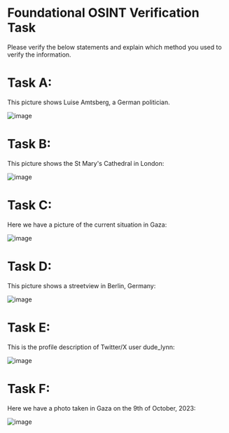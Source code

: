 # Foundational OSINT Verification Task

Please verify the below statements and explain which method you used to verify the information. 


# Task A:


This picture shows Luise Amtsberg, a German politician.

![image](https://github.com/byt333/FoundationalOSINTTask/assets/151645798/a697a822-0fdd-4b3a-a706-3025b8973265)



# Task B:

This picture shows the St Mary's Cathedral in London:

![image](https://github.com/byt333/FoundationalOSINTTask/assets/151645798/6dd2b639-108f-4ce9-b1c5-f44e155d6a73)




# Task C:

Here we have a picture of the current situation in Gaza:

![image](https://github.com/byt333/FoundationalOSINTTask/assets/151645798/e69e2d5c-fc99-450c-9eed-61e9a5c763ac)




# Task D:

This picture shows a streetview in Berlin, Germany:

![image](https://github.com/byt333/FoundationalOSINTTask/assets/151645798/36408cf0-43d5-4493-b279-ff779c635846)




# Task E: 

This is the profile description of Twitter/X user dude_lynn: 

![image](https://github.com/byt333/FoundationalOSINTTask/assets/151645798/2c53c23d-18c9-4805-9e50-244b151bb8a4)




# Task F: 

Here we have a photo taken in Gaza on the 9th of October, 2023: 

![image](https://github.com/byt333/FoundationalOSINTTask/assets/151645798/dd188e35-377f-4875-84ad-6f820010d372)

